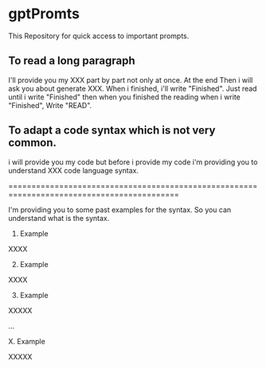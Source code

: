 # gptPromts
This Repository for quick access to important prompts.

## To read a long paragraph

I'll provide you my XXX part by part not only at once. At the end Then i will ask you about generate XXX. When i finished, i'll write "Finished". Just read until i write "Finished" then when you finished the reading when i write "Finished", Write "READ".

## To adapt a code syntax which is not very common.

i will  provide you my code but before i provide my code i'm providing you to understand XXX code language syntax.

===========================================================================================

I'm providing you to some past examples for the syntax. So you can understand what is the syntax.

1. Example

XXXX

2. Example 

XXXX

3. Example

XXXXX

...

X. Example

XXXXX

